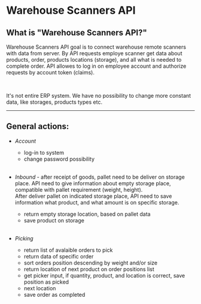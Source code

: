 # Warehouse Scanners API

## What is "Warehouse Scanners API?"
Warehouse Scanners API goal is to connect warehouse remote scanners with data from server. By API requests employe scanner get data about products, order, products locations (storage), and all what is needed to complete order. API allowes to log in on employee account and authorize requests by account token (claims). <br/> 

<br/>

It's not entire ERP system. We have no possibility to change more constant data, like storages, products types etc. 
  
***  
  
## General actions:
- *Account*
    - log-in to system
    - change password possibility
<br/> <br/>

- *Inbound* - after receipt of goods, pallet need to be deliver on storage place. API need to give information about empty storage place, compatible with pallet requirement (weight, height).  
After deliver pallet on indicated storage place, API need to save information what product, and what amount is on specific storage.
    - return empty storage location, based on pallet data
    - save product on storage
<br/> <br/>

- *Picking*
    - return list of avalaible orders to pick
    - return data of specific order
    - sort orders position descending by weight and/or size
    - return location of next product on order positions list
    - get picker input, if quantity, product, and location is correct, save position as picked
    - next location
    - save order as completed

